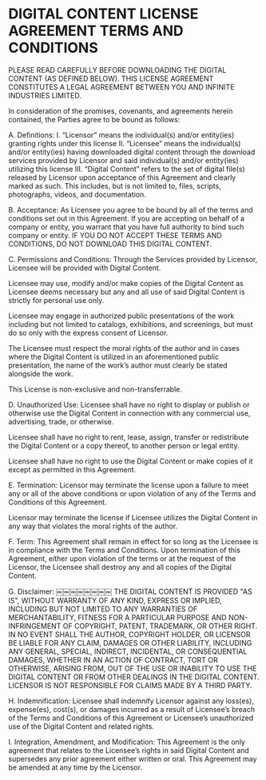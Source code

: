 # DIGITAL CONTENT LICENSE AGREEMENT TERMS AND CONDITIONS

PLEASE READ CAREFULLY BEFORE DOWNLOADING THE DIGITAL CONTENT (AS DEFINED BELOW). THIS LICENSE AGREEMENT CONSTITUTES A LEGAL AGREEMENT BETWEEN YOU AND INFINITE INDUSTRIES LIMITED.

In consideration of the promises, covenants, and agreements herein contained, the Parties agree to be bound as follows:

A. Definitions:
I. “Licensor” means the individual(s) and/or entity(ies) granting rights under this license
II. “Licensee” means the individual(s) and/or entity(ies) having downloaded digital content through the download services provided by Licensor and said individual(s) and/or entity(ies) utilizing this license
III. “Digital Content” refers to the set of digital file(s) released by Licensor upon acceptance of this Agreement and clearly marked as such. This includes, but is not limited to, files, scripts, photographs, videos, and documentation.


B. Acceptance:
As Licensee you agree to be bound by all of the terms and conditions set out in this Agreement. If you are accepting on behalf of a company or entity, you warrant that you have full authority to bind such company or entity. IF YOU DO NOT ACCEPT THESE TERMS AND CONDITIONS, DO NOT DOWNLOAD THIS DIGITAL CONTENT.

C. Permissions and Conditions:
Through the Services provided by Licensor, Licensee will be provided with Digital Content.

Licensee may use, modify and/or make copies of the Digital Content as Licensee deems necessary but any and all use of said Digital Content is strictly for personal use only.

Licensee may engage in authorized public presentations of the work including but not limited to catalogs, exhibitions, and screenings, but must do so only with the express consent of Licensor.

The Licensee must respect the moral rights of the author and in cases where the Digital Content is utilized in an aforementioned public presentation, the name of the work’s author must clearly be stated alongside the work.

This License is non-exclusive and non-transferrable.

D. Unauthorized Use:
Licensee shall have no right to display or publish or otherwise use the Digital Content in connection with any commercial use, advertising, trade, or otherwise.

Licensee shall have no right to rent, lease, assign, transfer or redistribute the Digital Content or a copy thereof, to another person or legal entity.

Licensee shall have no right to use the Digital Content or make copies of it except as permitted in this Agreement.

E. Termination:
Licensor may terminate the license upon a failure to meet any or all of the above conditions or upon violation of any of the Terms and Conditions of this Agreement.

Licensor may terminate the license if Licensee utilizes the Digital Content in any way that violates the moral rights of the author.

F. Term:
This Agreement shall remain in effect for so long as the Licensee is in compliance with the Terms and Conditions. Upon termination of this Agreement, either upon violation of the terms or at the request of the Licensor, the Licensee shall destroy any and all copies of the Digital Content.


G. Disclaimer:
￼￼￼￼￼￼￼￼
THE DIGITAL CONTENT IS PROVIDED "AS IS", WITHOUT WARRANTY OF ANY KIND, EXPRESS OR IMPLIED, INCLUDING BUT NOT LIMITED TO ANY WARRANTIES OF MERCHANTABILITY, FITNESS FOR A PARTICULAR PURPOSE AND NON-INFRINGEMENT OF COPYRIGHT, PATENT, TRADEMARK, OR OTHER RIGHT. IN NO EVENT SHALL THE AUTHOR, COPYRIGHT HOLDER, OR LICENSOR BE LIABLE FOR ANY CLAIM, DAMAGES OR OTHER LIABILITY, INCLUDING ANY GENERAL, SPECIAL, INDIRECT, INCIDENTAL, OR CONSEQUENTIAL DAMAGES, WHETHER IN AN ACTION OF CONTRACT, TORT OR OTHERWISE, ARISING FROM, OUT OF THE USE OR INABILITY TO USE THE DIGITAL CONTENT OR FROM OTHER DEALINGS IN THE DIGITAL CONTENT. LICENSOR IS NOT RESPONSIBLE FOR CLAIMS MADE BY A THIRD PARTY.

H. Indemnification:
Licensee shall indemnify Licensor against any loss(es), expense(es), cost(s), or damages incurred as a result of Licensee’s breach of the Terms and Conditions of this Agreement or Licensee’s unauthorized use of the Digital Content and related rights.

I. Integration, Amendment, and Modification:
This Agreement is the only agreement that relates to the Licensee’s rights in said Digital Content and supersedes any prior agreement either written or oral. This Agreement may be amended at any time by the Licensor.
